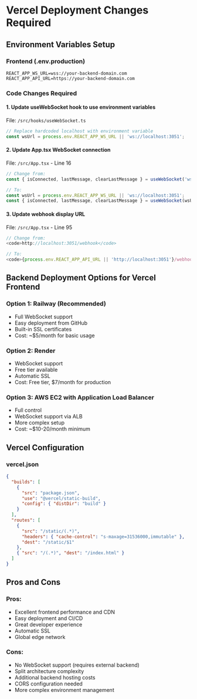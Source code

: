 # Vercel Deployment Changes Required

## Environment Variables Setup

### Frontend (.env.production)
```
REACT_APP_WS_URL=wss://your-backend-domain.com
REACT_APP_API_URL=https://your-backend-domain.com
```

### Code Changes Required

#### 1. Update useWebSocket hook to use environment variables
File: `/src/hooks/useWebSocket.ts`

```typescript
// Replace hardcoded localhost with environment variable
const wsUrl = process.env.REACT_APP_WS_URL || 'ws://localhost:3051';
```

#### 2. Update App.tsx WebSocket connection
File: `/src/App.tsx` - Line 16

```typescript
// Change from:
const { isConnected, lastMessage, clearLastMessage } = useWebSocket('ws://localhost:3051');

// To:
const wsUrl = process.env.REACT_APP_WS_URL || 'ws://localhost:3051';
const { isConnected, lastMessage, clearLastMessage } = useWebSocket(wsUrl);
```

#### 3. Update webhook display URL
File: `/src/App.tsx` - Line 95

```typescript
// Change from:
<code>http://localhost:3051/webhook</code>

// To:
<code>{process.env.REACT_APP_API_URL || 'http://localhost:3051'}/webhook</code>
```

## Backend Deployment Options for Vercel Frontend

### Option 1: Railway (Recommended)
- Full WebSocket support
- Easy deployment from GitHub
- Built-in SSL certificates
- Cost: ~$5/month for basic usage

### Option 2: Render
- WebSocket support
- Free tier available
- Automatic SSL
- Cost: Free tier, $7/month for production

### Option 3: AWS EC2 with Application Load Balancer
- Full control
- WebSocket support via ALB
- More complex setup
- Cost: ~$10-20/month minimum

## Vercel Configuration

### vercel.json
```json
{
  "builds": [
    {
      "src": "package.json",
      "use": "@vercel/static-build",
      "config": { "distDir": "build" }
    }
  ],
  "routes": [
    {
      "src": "/static/(.*)",
      "headers": { "cache-control": "s-maxage=31536000,immutable" },
      "dest": "/static/$1"
    },
    { "src": "/(.*)", "dest": "/index.html" }
  ]
}
```

## Pros and Cons

### Pros:
- Excellent frontend performance and CDN
- Easy deployment and CI/CD
- Great developer experience
- Automatic SSL
- Global edge network

### Cons:
- No WebSocket support (requires external backend)
- Split architecture complexity
- Additional backend hosting costs
- CORS configuration needed
- More complex environment management